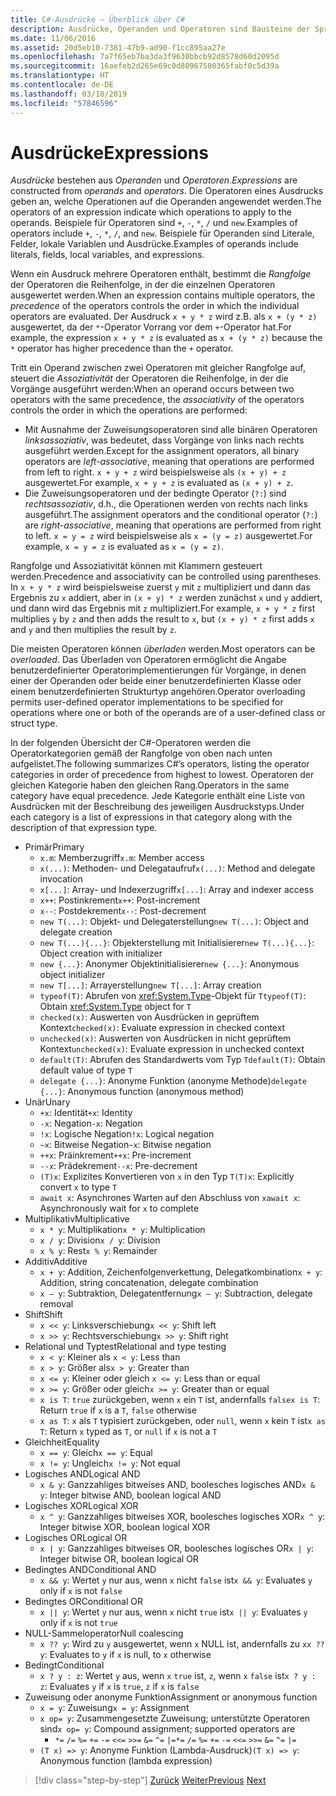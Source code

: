 ```yaml
---
title: C#-Ausdrücke – Überblick über C#
description: Ausdrücke, Operanden und Operatoren sind Bausteine der Sprache C#.
ms.date: 11/06/2016
ms.assetid: 20d5eb10-7381-47b9-ad90-f1cc895aa27e
ms.openlocfilehash: 7a7f65eb7ba3da3f9630bbcb92d8578d60d2095d
ms.sourcegitcommit: 16aefeb2d265e69c0d80967580365fabf0c5d39a
ms.translationtype: HT
ms.contentlocale: de-DE
ms.lasthandoff: 03/18/2019
ms.locfileid: "57846596"
---
```

# <a name="expressions"></a><span data-ttu-id="ee1d0-103">Ausdrücke</span><span class="sxs-lookup"><span data-stu-id="ee1d0-103">Expressions</span></span>

<span data-ttu-id="ee1d0-104">*Ausdrücke* bestehen aus *Operanden* und *Operatoren*.</span><span class="sxs-lookup"><span data-stu-id="ee1d0-104">*Expressions* are constructed from *operands* and *operators*.</span></span> <span data-ttu-id="ee1d0-105">Die Operatoren eines Ausdrucks geben an, welche Operationen auf die Operanden angewendet werden.</span><span class="sxs-lookup"><span data-stu-id="ee1d0-105">The operators of an expression indicate which operations to apply to the operands.</span></span> <span data-ttu-id="ee1d0-106">Beispiele für Operatoren sind `+`, `-`, `*`, `/` und `new`.</span><span class="sxs-lookup"><span data-stu-id="ee1d0-106">Examples of operators include `+`, `-`, `*`, `/`, and `new`.</span></span> <span data-ttu-id="ee1d0-107">Beispiele für Operanden sind Literale, Felder, lokale Variablen und Ausdrücke.</span><span class="sxs-lookup"><span data-stu-id="ee1d0-107">Examples of operands include literals, fields, local variables, and expressions.</span></span>

<span data-ttu-id="ee1d0-108">Wenn ein Ausdruck mehrere Operatoren enthält, bestimmt die *Rangfolge* der Operatoren die Reihenfolge, in der die einzelnen Operatoren ausgewertet werden.</span><span class="sxs-lookup"><span data-stu-id="ee1d0-108">When an expression contains multiple operators, the *precedence* of the operators controls the order in which the individual operators are evaluated.</span></span> <span data-ttu-id="ee1d0-109">Der Ausdruck `x + y * z` wird z.B. als `x + (y * z)` ausgewertet, da der `*`-Operator Vorrang vor dem `+`-Operator hat.</span><span class="sxs-lookup"><span data-stu-id="ee1d0-109">For example, the expression `x + y * z` is evaluated as `x + (y * z)` because the `*` operator has higher precedence than the `+` operator.</span></span>

<span data-ttu-id="ee1d0-110">Tritt ein Operand zwischen zwei Operatoren mit gleicher Rangfolge auf, steuert die *Assoziativität* der Operatoren die Reihenfolge, in der die Vorgänge ausgeführt werden:</span><span class="sxs-lookup"><span data-stu-id="ee1d0-110">When an operand occurs between two operators with the same precedence, the *associativity* of the operators controls the order in which the operations are performed:</span></span>

* <span data-ttu-id="ee1d0-111">Mit Ausnahme der Zuweisungsoperatoren sind alle binären Operatoren *linksassoziativ*, was bedeutet, dass Vorgänge von links nach rechts ausgeführt werden.</span><span class="sxs-lookup"><span data-stu-id="ee1d0-111">Except for the assignment operators, all binary operators are *left-associative*, meaning that operations are performed from left to right.</span></span> <span data-ttu-id="ee1d0-112">`x + y + z` wird beispielsweise als `(x + y) + z` ausgewertet.</span><span class="sxs-lookup"><span data-stu-id="ee1d0-112">For example, `x + y + z` is evaluated as `(x + y) + z`.</span></span>
* <span data-ttu-id="ee1d0-113">Die Zuweisungsoperatoren und der bedingte Operator (`?:`) sind *rechtsassoziativ*, d.h., die Operationen werden von rechts nach links ausgeführt.</span><span class="sxs-lookup"><span data-stu-id="ee1d0-113">The assignment operators and the conditional operator (`?:`) are *right-associative*, meaning that operations are performed from right to left.</span></span> <span data-ttu-id="ee1d0-114">`x = y = z` wird beispielsweise als `x = (y = z)` ausgewertet.</span><span class="sxs-lookup"><span data-stu-id="ee1d0-114">For example, `x = y = z` is evaluated as `x = (y = z)`.</span></span>

<span data-ttu-id="ee1d0-115">Rangfolge und Assoziativität können mit Klammern gesteuert werden.</span><span class="sxs-lookup"><span data-stu-id="ee1d0-115">Precedence and associativity can be controlled using parentheses.</span></span> <span data-ttu-id="ee1d0-116">In `x + y * z` wird beispielsweise zuerst `y` mit `z` multipliziert und dann das Ergebnis zu `x` addiert, aber in `(x + y) * z` werden zunächst `x` und `y` addiert, und dann wird das Ergebnis mit `z` multipliziert.</span><span class="sxs-lookup"><span data-stu-id="ee1d0-116">For example, `x + y * z` first multiplies `y` by `z` and then adds the result to `x`, but `(x + y) * z` first adds `x` and `y` and then multiplies the result by `z`.</span></span>

<span data-ttu-id="ee1d0-117">Die meisten Operatoren können *überladen* werden.</span><span class="sxs-lookup"><span data-stu-id="ee1d0-117">Most operators can be *overloaded*.</span></span> <span data-ttu-id="ee1d0-118">Das Überladen von Operatoren ermöglicht die Angabe benutzerdefinierter Operatorimplementierungen für Vorgänge, in denen einer der Operanden oder beide einer benutzerdefinierten Klasse oder einem benutzerdefinierten Strukturtyp angehören.</span><span class="sxs-lookup"><span data-stu-id="ee1d0-118">Operator overloading permits user-defined operator implementations to be specified for operations where one or both of the operands are of a user-defined class or struct type.</span></span>

<span data-ttu-id="ee1d0-119">In der folgenden Übersicht der C#-Operatoren werden die Operatorkategorien gemäß der Rangfolge von oben nach unten aufgelistet.</span><span class="sxs-lookup"><span data-stu-id="ee1d0-119">The following summarizes C#’s operators, listing the operator categories in order of precedence from highest to lowest.</span></span> <span data-ttu-id="ee1d0-120">Operatoren der gleichen Kategorie haben den gleichen Rang.</span><span class="sxs-lookup"><span data-stu-id="ee1d0-120">Operators in the same category have equal precedence.</span></span> <span data-ttu-id="ee1d0-121">Jede Kategorie enthält eine Liste von Ausdrücken mit der Beschreibung des jeweiligen Ausdruckstyps.</span><span class="sxs-lookup"><span data-stu-id="ee1d0-121">Under each category is a list of expressions in that category along with the description of that expression type.</span></span>

* <span data-ttu-id="ee1d0-122">Primär</span><span class="sxs-lookup"><span data-stu-id="ee1d0-122">Primary</span></span>
    - <span data-ttu-id="ee1d0-123">`x.m`: Memberzugriff</span><span class="sxs-lookup"><span data-stu-id="ee1d0-123">`x.m`: Member access</span></span>
    - <span data-ttu-id="ee1d0-124">`x(...)`: Methoden- und Delegataufruf</span><span class="sxs-lookup"><span data-stu-id="ee1d0-124">`x(...)`: Method and delegate invocation</span></span>
    - <span data-ttu-id="ee1d0-125">`x[...]`: Array- und Indexerzugriff</span><span class="sxs-lookup"><span data-stu-id="ee1d0-125">`x[...]`: Array and indexer access</span></span>
    - <span data-ttu-id="ee1d0-126">`x++`: Postinkrement</span><span class="sxs-lookup"><span data-stu-id="ee1d0-126">`x++`: Post-increment</span></span>
    - <span data-ttu-id="ee1d0-127">`x--`: Postdekrement</span><span class="sxs-lookup"><span data-stu-id="ee1d0-127">`x--`: Post-decrement</span></span>
    - <span data-ttu-id="ee1d0-128">`new T(...)`: Objekt- und Delegaterstellung</span><span class="sxs-lookup"><span data-stu-id="ee1d0-128">`new T(...)`: Object and delegate creation</span></span>
    - <span data-ttu-id="ee1d0-129">`new T(...){...}`: Objekterstellung mit Initialisierer</span><span class="sxs-lookup"><span data-stu-id="ee1d0-129">`new T(...){...}`: Object creation with initializer</span></span>
    - <span data-ttu-id="ee1d0-130">`new {...}`:  Anonymer Objektinitialisierer</span><span class="sxs-lookup"><span data-stu-id="ee1d0-130">`new {...}`:  Anonymous object initializer</span></span>
    - <span data-ttu-id="ee1d0-131">`new T[...]`: Arrayerstellung</span><span class="sxs-lookup"><span data-stu-id="ee1d0-131">`new T[...]`: Array creation</span></span>
    - <span data-ttu-id="ee1d0-132">`typeof(T)`: Abrufen von <xref:System.Type>-Objekt für `T`</span><span class="sxs-lookup"><span data-stu-id="ee1d0-132">`typeof(T)`: Obtain <xref:System.Type> object for `T`</span></span>
    - <span data-ttu-id="ee1d0-133">`checked(x)`: Auswerten von Ausdrücken in geprüftem Kontext</span><span class="sxs-lookup"><span data-stu-id="ee1d0-133">`checked(x)`: Evaluate expression in checked context</span></span>
    - <span data-ttu-id="ee1d0-134">`unchecked(x)`: Auswerten von Ausdrücken in nicht geprüftem Kontext</span><span class="sxs-lookup"><span data-stu-id="ee1d0-134">`unchecked(x)`: Evaluate expression in unchecked context</span></span>
    - <span data-ttu-id="ee1d0-135">`default(T)`: Abrufen des Standardwerts vom Typ `T`</span><span class="sxs-lookup"><span data-stu-id="ee1d0-135">`default(T)`: Obtain default value of type `T`</span></span>
    - <span data-ttu-id="ee1d0-136">`delegate {...}`: Anonyme Funktion (anonyme Methode)</span><span class="sxs-lookup"><span data-stu-id="ee1d0-136">`delegate {...}`: Anonymous function (anonymous method)</span></span>
* <span data-ttu-id="ee1d0-137">Unär</span><span class="sxs-lookup"><span data-stu-id="ee1d0-137">Unary</span></span>
    - <span data-ttu-id="ee1d0-138">`+x`: Identität</span><span class="sxs-lookup"><span data-stu-id="ee1d0-138">`+x`: Identity</span></span>
    - <span data-ttu-id="ee1d0-139">`-x`: Negation</span><span class="sxs-lookup"><span data-stu-id="ee1d0-139">`-x`: Negation</span></span>
    - <span data-ttu-id="ee1d0-140">`!x`: Logische Negation</span><span class="sxs-lookup"><span data-stu-id="ee1d0-140">`!x`: Logical negation</span></span>
    - <span data-ttu-id="ee1d0-141">`~x`: Bitweise Negation</span><span class="sxs-lookup"><span data-stu-id="ee1d0-141">`~x`: Bitwise negation</span></span>
    - <span data-ttu-id="ee1d0-142">`++x`: Präinkrement</span><span class="sxs-lookup"><span data-stu-id="ee1d0-142">`++x`: Pre-increment</span></span>
    - <span data-ttu-id="ee1d0-143">`--x`: Prädekrement</span><span class="sxs-lookup"><span data-stu-id="ee1d0-143">`--x`: Pre-decrement</span></span>
    - <span data-ttu-id="ee1d0-144">`(T)x`: Explizites Konvertieren von `x` in den Typ `T`</span><span class="sxs-lookup"><span data-stu-id="ee1d0-144">`(T)x`: Explicitly convert `x` to type `T`</span></span>
    - <span data-ttu-id="ee1d0-145">`await x`: Asynchrones Warten auf den Abschluss von `x`</span><span class="sxs-lookup"><span data-stu-id="ee1d0-145">`await x`: Asynchronously wait for `x` to complete</span></span>
* <span data-ttu-id="ee1d0-146">Multiplikativ</span><span class="sxs-lookup"><span data-stu-id="ee1d0-146">Multiplicative</span></span>
    - <span data-ttu-id="ee1d0-147">`x * y`: Multiplikation</span><span class="sxs-lookup"><span data-stu-id="ee1d0-147">`x * y`: Multiplication</span></span>
    - <span data-ttu-id="ee1d0-148">`x / y`: Division</span><span class="sxs-lookup"><span data-stu-id="ee1d0-148">`x / y`: Division</span></span>
    - <span data-ttu-id="ee1d0-149">`x % y`: Rest</span><span class="sxs-lookup"><span data-stu-id="ee1d0-149">`x % y`: Remainder</span></span>
* <span data-ttu-id="ee1d0-150">Additiv</span><span class="sxs-lookup"><span data-stu-id="ee1d0-150">Additive</span></span>
    - <span data-ttu-id="ee1d0-151">`x + y`: Addition, Zeichenfolgenverkettung, Delegatkombination</span><span class="sxs-lookup"><span data-stu-id="ee1d0-151">`x + y`: Addition, string concatenation, delegate combination</span></span>
    - <span data-ttu-id="ee1d0-152">`x – y`: Subtraktion, Delegatentfernung</span><span class="sxs-lookup"><span data-stu-id="ee1d0-152">`x – y`: Subtraction, delegate removal</span></span>
* <span data-ttu-id="ee1d0-153">Shift</span><span class="sxs-lookup"><span data-stu-id="ee1d0-153">Shift</span></span>
    - <span data-ttu-id="ee1d0-154">`x << y`: Linksverschiebung</span><span class="sxs-lookup"><span data-stu-id="ee1d0-154">`x << y`: Shift left</span></span>
    - <span data-ttu-id="ee1d0-155">`x >> y`: Rechtsverschiebung</span><span class="sxs-lookup"><span data-stu-id="ee1d0-155">`x >> y`: Shift right</span></span>
* <span data-ttu-id="ee1d0-156">Relational und Typtest</span><span class="sxs-lookup"><span data-stu-id="ee1d0-156">Relational and type testing</span></span>
    - <span data-ttu-id="ee1d0-157">`x < y`: Kleiner als </span><span class="sxs-lookup"><span data-stu-id="ee1d0-157">`x < y`: Less than</span></span>
    - <span data-ttu-id="ee1d0-158">`x > y`: Größer als</span><span class="sxs-lookup"><span data-stu-id="ee1d0-158">`x > y`: Greater than</span></span>
    - <span data-ttu-id="ee1d0-159">`x <= y`: Kleiner oder gleich </span><span class="sxs-lookup"><span data-stu-id="ee1d0-159">`x <= y`: Less than or equal</span></span>
    - <span data-ttu-id="ee1d0-160">`x >= y`: Größer oder gleich</span><span class="sxs-lookup"><span data-stu-id="ee1d0-160">`x >= y`: Greater than or equal</span></span>
    - <span data-ttu-id="ee1d0-161">`x is T`: `true` zurückgeben, wenn `x` ein `T` ist, andernfalls `false`</span><span class="sxs-lookup"><span data-stu-id="ee1d0-161">`x is T`: Return `true` if `x` is a `T`, `false` otherwise</span></span>
    - <span data-ttu-id="ee1d0-162">`x as T`: `x` als `T` typisiert zurückgeben, oder `null`, wenn `x` kein `T` ist</span><span class="sxs-lookup"><span data-stu-id="ee1d0-162">`x as T`: Return `x` typed as `T`, or `null` if `x` is not a `T`</span></span>
* <span data-ttu-id="ee1d0-163">Gleichheit</span><span class="sxs-lookup"><span data-stu-id="ee1d0-163">Equality</span></span>
    - <span data-ttu-id="ee1d0-164">`x == y`: Gleich</span><span class="sxs-lookup"><span data-stu-id="ee1d0-164">`x == y`: Equal</span></span>
    - <span data-ttu-id="ee1d0-165">`x != y`: Ungleich</span><span class="sxs-lookup"><span data-stu-id="ee1d0-165">`x != y`: Not equal</span></span>
* <span data-ttu-id="ee1d0-166">Logisches AND</span><span class="sxs-lookup"><span data-stu-id="ee1d0-166">Logical AND</span></span>
    - <span data-ttu-id="ee1d0-167">`x & y`: Ganzzahliges bitweises AND, boolesches logisches AND</span><span class="sxs-lookup"><span data-stu-id="ee1d0-167">`x & y`: Integer bitwise AND, boolean logical AND</span></span>
* <span data-ttu-id="ee1d0-168">Logisches XOR</span><span class="sxs-lookup"><span data-stu-id="ee1d0-168">Logical XOR</span></span>
    - <span data-ttu-id="ee1d0-169">`x ^ y`: Ganzzahliges bitweises XOR, boolesches logisches XOR</span><span class="sxs-lookup"><span data-stu-id="ee1d0-169">`x ^ y`: Integer bitwise XOR, boolean logical XOR</span></span>
* <span data-ttu-id="ee1d0-170">Logisches OR</span><span class="sxs-lookup"><span data-stu-id="ee1d0-170">Logical OR</span></span>
    - <span data-ttu-id="ee1d0-171">`x | y`: Ganzzahliges bitweises OR, boolesches logisches OR</span><span class="sxs-lookup"><span data-stu-id="ee1d0-171">`x | y`: Integer bitwise OR, boolean logical OR</span></span>
* <span data-ttu-id="ee1d0-172">Bedingtes AND</span><span class="sxs-lookup"><span data-stu-id="ee1d0-172">Conditional AND</span></span>
    - <span data-ttu-id="ee1d0-173">`x && y`: Wertet `y` nur aus, wenn `x` nicht `false` ist</span><span class="sxs-lookup"><span data-stu-id="ee1d0-173">`x && y`: Evaluates `y` only if `x` is not `false`</span></span>
* <span data-ttu-id="ee1d0-174">Bedingtes OR</span><span class="sxs-lookup"><span data-stu-id="ee1d0-174">Conditional OR</span></span>
    - <span data-ttu-id="ee1d0-175">`x || y`: Wertet `y` nur aus, wenn `x` nicht `true` ist</span><span class="sxs-lookup"><span data-stu-id="ee1d0-175">`x || y`: Evaluates `y` only if `x` is not `true`</span></span>
* <span data-ttu-id="ee1d0-176">NULL-Sammeloperator</span><span class="sxs-lookup"><span data-stu-id="ee1d0-176">Null coalescing</span></span>
    - <span data-ttu-id="ee1d0-177">`x ?? y`: Wird zu `y` ausgewertet, wenn `x` NULL ist, andernfalls zu `x`</span><span class="sxs-lookup"><span data-stu-id="ee1d0-177">`x ?? y`: Evaluates to `y` if `x` is null, to `x` otherwise</span></span>
* <span data-ttu-id="ee1d0-178">Bedingt</span><span class="sxs-lookup"><span data-stu-id="ee1d0-178">Conditional</span></span>
    - <span data-ttu-id="ee1d0-179">`x ? y : z`: Wertet `y` aus, wenn `x` `true` ist, `z`, wenn `x` `false` ist</span><span class="sxs-lookup"><span data-stu-id="ee1d0-179">`x ? y : z`: Evaluates `y` if `x` is `true`, `z` if `x` is `false`</span></span>
* <span data-ttu-id="ee1d0-180">Zuweisung oder anonyme Funktion</span><span class="sxs-lookup"><span data-stu-id="ee1d0-180">Assignment or anonymous function</span></span>
    - <span data-ttu-id="ee1d0-181">`x = y`: Zuweisung</span><span class="sxs-lookup"><span data-stu-id="ee1d0-181">`x = y`: Assignment</span></span>
    - <span data-ttu-id="ee1d0-182">`x op= y`: Zusammengesetzte Zuweisung; unterstützte Operatoren sind</span><span class="sxs-lookup"><span data-stu-id="ee1d0-182">`x op= y`: Compound assignment; supported operators are</span></span>
        - <span data-ttu-id="ee1d0-183">`*=`   `/=`   `%=`   `+=`   `-=`   `<<=`   `>>=`   `&=`  `^=`  `|=`</span><span class="sxs-lookup"><span data-stu-id="ee1d0-183">`*=`   `/=`   `%=`   `+=`   `-=`   `<<=`   `>>=`   `&=`  `^=`  `|=`</span></span>
    - <span data-ttu-id="ee1d0-184">`(T x) => y`: Anonyme Funktion (Lambda-Ausdruck)</span><span class="sxs-lookup"><span data-stu-id="ee1d0-184">`(T x) => y`: Anonymous function (lambda expression)</span></span>

> [!div class="step-by-step"]
> <span data-ttu-id="ee1d0-185">[Zurück](types-and-variables.md)
> [Weiter](statements.md)</span><span class="sxs-lookup"><span data-stu-id="ee1d0-185">[Previous](types-and-variables.md)
[Next](statements.md)</span></span>
